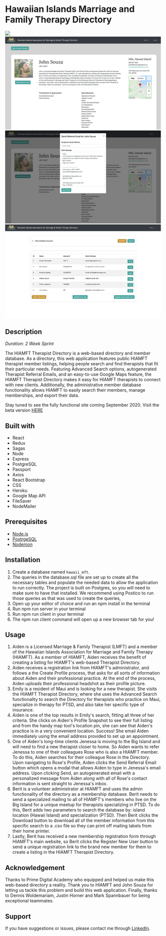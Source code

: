 # Hawaiian Islands Marriage and Family Therapy Directory

![](public/HomeView.jpg)
![](public/ProfileView.jpg)
![](public/EmailReferralModal.jpg)
![](public/AdminDashboard.jpg)


## Description 

_Duration: 2 Week Sprint_

The HIAMFT Therapist Directory is a web-based directory and member database. As a directory, this web application features public HIAMFT therapist member listings, helping people search and find therapists that fit their particular needs. Featuring Advanced Search options, autogenerated Therapist Referral Emails, and an easy-to-use Google Maps feature, the HIAMFT Therapist Directory makes it easy for HIAMFT therapists to connect with new clients. Additionally, the administrative member database functionality allows HIAMFT to easily search their members, manage memberships, and export their data. 
 
Stay tuned to see the fully functional site coming September 2020. Visit the beta version [HERE](https://hiamftdirectory.herokuapp.com/#/home)

## Built with

- React
- Redux
- Sagas
- Node
- Express
- PostgreSQL
- Passport
- Axios
- React Bootstrap
- CSS
- Heroku
- Google Map API 
- FileSaver 
- NodeMailer

## Prerequisites

- [Node.js](https://nodejs.org/en/)
- [PostrgeSQL](https://www.postgresql.org/)
- [Nodemon](https://nodemon.io/)

## Installation 

1. Create a database named `hawaii_mft`.
2. The queries in the database.sql file are set up to create all the necessary tables and populate the needed data to allow the application to run correctly. The project is built on Postgres, so you will need to make sure to have that installed. We recommend using Postico to run those queries as that was used to create the queries,
3. Open up your editor of choice and run an npm install in the terminal
4. Run npm run server in your terminal
5. Run npm run client in your terminal
6. The npm run client command will open up a new browser tab for you!


## Usage
1. Aiden is a Licensed Marriage & Family Therapist (LMFT) and a member of the Hawaiian Islands Association for Marriage and Family Therapy (HIAMFT). As a member of HIAMFT, Aiden receives the benefit of creating a listing for HIAMFT's web-based Therapist Directory. 
2. Aiden receives a registration link from HIAMFT's administrator, and follows a the Create Profile process, that asks for all sorts of information about Aiden and their professional practice. At the end of the process, Aiden uploads their professional headshot as their profile picture.
3. Emily is a resident of Maui and is looking for a new therapist. She visits the HIAMFT Therapist Directory, where she uses the Advanced Search functionality to search the Directory for therapists who practice on Maui, specialize in therapy for PTSD, and also take her specific type of insurance. 
4. Aiden is one of the top results in Emily's search, fitting all three of her criteria. She clicks on Aiden's Profile Snapshot to see their full listing and from the handy map tool's location pin, she can see that Aiden's practice is in a very convenient location. Success! She email Aiden immediately using the email address provided to set up an appointment. 
5. One of Aiden's long-time clients Jenessa is moving to the Big Island and will need to find a new therapist closer to home. So Aiden wants to refer Jenessa to one of their colleagues Rose who is also a HIAMFT member. To do this, Aiden searches for their colleague Rose in the Directory. Upon navigating to Rose's Profile, Aiden clicks the Send Referral Email button which opens a modal that allows Aiden to type in Jenessa's email address. Upon clicking Send, an autogenerated email with a personalized message from Aiden along with all of Rose's contact information is sent straight to Jenessa's inbox. 
6. Berit is a volunteer administrator at HIAMFT and uses the admin functionality of the directory as a membership database. Berit needs to send a specialized mailing to all of HIAMFT's members who live on the Big Island for a unique meetup for therapists specializing in PTSD. To do this, Berit adds two parameters to search the database by: island location (Hawaii Island) and specialization (PTSD). Then Berit clicks the Download button to download all of the member information from this specific search to a .csv file so they can print off mailing labels from their home printer.
7. Lastly, Berit has received a new membership registration form through HIAMFT's main website, so Berit clicks the Register New User button to send a unique registration link to the brand new member for them to create a listing in the HIAMFT Therapist Directory. 

## Acknowledgement

Thanks to Prime Digital Academy who equipped and helped us make this web-based directory a reality. Thank you to HIAMFT and John Souza for letting us tackle this problem and build this web application. Finally, thanks to Dennis Woldemariam, Justin Horner and Mark Spannbauer for being exceptional teammates.

## Support

If you have suggestions or issues, please contact me through [LinkedIn](https://www.linkedin.com/in/kristenstoeckeler/).




